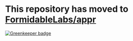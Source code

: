 This repository has moved to [FormidableLabs/appr](https://github.com/FormidableLabs/appr)
===

[![Greenkeeper badge](https://badges.greenkeeper.io/jevakallio/crna-pull-request-preview.svg)](https://greenkeeper.io/)
